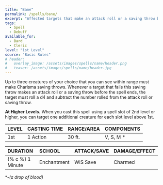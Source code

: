 ```yaml
---
title: "Bane"
permalink: /spells/bane/
excerpt: "Affected targets that make an attack roll or a saving throw before the spell ends must roll a d4 and subtract it from the roll."
tags:
  - Spell
  - Debuff
available_for:
  - Bard
  - Cleric
level: "1st Level"
source: "Basic Rules"
# header:
#   overlay_image: /assets/images/spells/name/header.png
#   teaser: /assets/images/spells/name/header.jpg
---
```


Up to three creatures of your choice that you can see within range must make Charisma saving throws. Whenever a target that fails this saving throw makes an attack roll or a saving throw before the spell ends, the target must roll a d4 and subtract the number rolled from the attack roll or saving throw.

**At Higher Levels.** When you cast this spell using a spell slot of 2nd level or higher, you can target one additional creature for each slot level above 1st.

| LEVEL          | CASTING TIME   | RANGE/AREA     | COMPONENTS     |
| :------------- | :------------- | :------------- | :------------- |
| 1st            | 1 Action       | 30 ft.         | V, S, M *      |

| DURATION       | SCHOOL         | ATTACK/SAVE    | DAMAGE/EFFECT  |
| :------------- | :------------- | :------------- | :------------- |
| <a>{% c %}</a> 1 Minute       | Enchantment    | WIS Save       | Charmed        |

\*-*(a drop of blood)*
